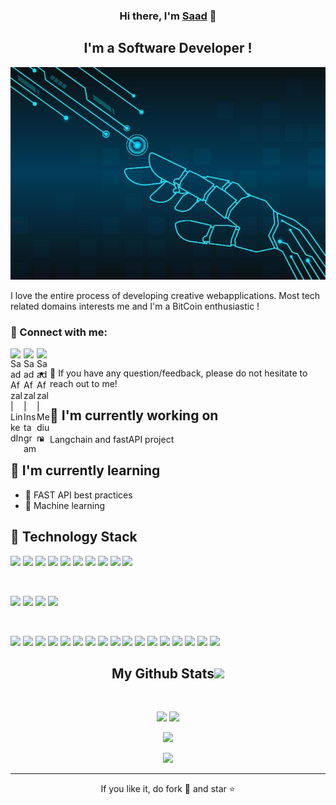 <h3 align="center">
Hi there, I'm <a href="https://www.linkedin.com/in/saad-afzal-67349031/" target="_blank" rel="noreferrer">Saad</a> 👋
</h3>

<h2 align="center">
I'm a Software Developer !
</h2> 

<p align="center">
  <a href="https://www.linkedin.com/in/saad-afzal-67349031/" target="_blank" rel="noreferrer"><img src="/robot-hand-connection-technology-vector.jpg" alt="my banner"></a>
</p>


I love the entire process of developing creative webapplications. Most tech related domains interests me and I'm a BitCoin enthusiastic ! 

### 🤝 Connect with me:

<a href="https://www.linkedin.com/in/saad-afzal-67349031/"><img align="left" src="https://raw.githubusercontent.com/yushi1007/yushi1007/main/images/linkedin.svg" alt="Saad Afzal | LinkedIn" width="21px"/></a>
<a href="https://www.instagram.com/cphwanderer/"><img align="left" src="https://raw.githubusercontent.com/yushi1007/yushi1007/main/images/instagram.svg" alt="Saad Afzal | Instagram" width="21px"/></a>
<a href="https://medium.com/@saad_afzal"><img align="left" src="https://raw.githubusercontent.com/yushi1007/yushi1007/main/images/medium.svg" alt="Saad Afzal | Medium" width="21px"/></a>
</br>
- 💬 If you have any question/feedback, please do not hesitate to reach out to me!

## 🔭 I'm currently working on

- Langchain and fastAPI project

## 🌱 I'm currently learning

- 📱 FAST API best practices
- 📱 Machine learning

## 💼 Technology Stack

![](https://img.shields.io/badge/Code-React-informational?style=flat&logo=react&color=61DAFB)
![](https://img.shields.io/badge/Code-JavaScript-informational?style=flat&logo=JavaScript&color=F7DF1E)
![](https://img.shields.io/badge/Code-HTML5-informational?style=flat&logo=HTML5&color=E34F26)
![](https://img.shields.io/badge/Code-PostgreSQL-informational?style=flat&logo=PostgreSQL&color=336791)
![](https://img.shields.io/badge/Code-SQLite-informational?style=flat&logo=SQLite&color=003B57)
![](https://img.shields.io/badge/Code-Python-informational?style=flat&logo=Python&color=003B57)
![](https://img.shields.io/badge/Java-ED8B00?style=for-the-badge&logo=java&logoColor=white)
![](https://img.shields.io/badge/C-00599C?style=for-the-badge&logo=c&logoColor=white)
![](https://img.shields.io/badge/fortran-%23734F96.svg?&style=for-the-badge&logo=fortran&logoColor=white)
![](https://img.shields.io/badge/microsoft%20sql%20server-%23CC2927.svg?&style=for-the-badge&logo=microsoft%20sql%20server&logoColor=white)

</br>

![](https://img.shields.io/badge/Style-Bootstrap-informational?style=flat&logo=Bootstrap&color=7952B3)
![](https://img.shields.io/badge/Style-CSS3-informational?style=flat&logo=CSS3&color=1572B6)
![](https://img.shields.io/badge/Style-styled--components-informational?style=flat&logo=styled-components&color=DB7093)
![](https://img.shields.io/badge/Style-Material--UI-informational?style=flat&logo=Material-UI&color=0081CB)


</br>


![](https://img.shields.io/badge/Tools-Heroku-informational?style=flat&logo=Heroku&color=430098)
![](https://img.shields.io/badge/Flask-000000?style=for-the-badge&logo=flask&logoColor=white)
![](https://img.shields.io/badge/django-%23092E20.svg?&style=for-the-badge&logo=django&logoColor=white)
![](https://img.shields.io/badge/pandas-%23150458.svg?&style=for-the-badge&logo=pandas&logoColor=white)
![](https://img.shields.io/badge/Microsoft_Azure-0089D6?style=for-the-badge&logo=microsoft-azure&logoColor=white)
![](https://img.shields.io/badge/Tools-Git-informational?style=flat&logo=Git&color=F05032)
![](https://img.shields.io/badge/Tools-GitHub-informational?style=flat&logo=GitHub&color=181717)
![](https://img.shields.io/badge/Bitbucket-330F63?style=for-the-badge&logo=bitbucket&logoColor=white)
![](https://img.shields.io/badge/jira-%230052CC.svg?&style=for-the-badge&logo=jira&logoColor=white)
![](https://img.shields.io/badge/atlassian-%230052CC.svg?&style=for-the-badge&logo=atlassian&logoColor=white)
![](https://img.shields.io/badge/confluence-%23172B4D.svg?&style=for-the-badge&logo=confluence&logoColor=white)
![](https://img.shields.io/badge/powershell-%235391FE.svg?&style=for-the-badge&logo=powershell&logoColor=white)
![](https://img.shields.io/badge/json-%23000000.svg?&style=for-the-badge&logo=json&logoColor=white)
![](https://img.shields.io/badge/docker-%232496ED.svg?&style=for-the-badge&logo=docker&logoColor=white)
![](https://img.shields.io/badge/kubernetes-%23326CE5.svg?&style=for-the-badge&logo=kubernetes&logoColor=white)
![](https://img.shields.io/badge/bitcoin-%23F7931A.svg?&style=for-the-badge&logo=bitcoin&logoColor=black)
![](https://img.shields.io/badge/ethereum-%233C3C3D.svg?&style=for-the-badge&logo=ethereum&logoColor=white)



<h2 align="center">
  My Github Stats<img src="https://media.giphy.com/media/VgCDAzcKvsR6OM0uWg/giphy.gif" width="50">
</h2>
 
<br>

<p align = "center">
  <img  src = "https://github-readme-stats.vercel.app/api?username=sadodk&show_icons=true&theme=radical&line_height=27">
  <img src = "https://github-readme-stats.vercel.app/api/top-langs/?username=sadodk&hide=html,css,java,shaderlab,kotlin,hlsl&theme=radical">
</p>

<p align = "center">
 <img  src="https://github-readme-streak-stats.herokuapp.com/?user=sadodk&show_icons=true&locale=en&layout=compact&theme=radical&line_height=0" />
</p> 

<p align = "center">
 <img src="https://activity-graph.herokuapp.com/graph?username=sadodk&theme=redical">
</p> 
<hr>
<p align="center">If you like it, do fork 🍴 and star ⭐</p>

